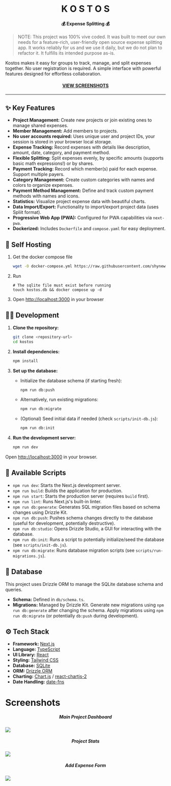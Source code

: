 <h1 align="center">K O S T O S</h1>

<h4 align="center">💰 Expense Splitting 💰</h4>

> NOTE: This project was 100% vive coded. It was built to meet our own needs for a feature-rich, user-friendly open source expense splitting app. It works reliably for us and we use it daily, but we do not plan to refactor it. It fulfills its intended purpose as-is.

Kostos makes it easy for groups to track, manage, and split expenses together. No user registration is required. A simple interface with powerful features designed for effortless collaboration.

<h4 align="center"><a href="#screenshots">VIEW SCREENSHOTS</a></h4>

---

## ✨ Key Features

- **Project Management:** Create new projects or join existing ones to manage shared expenses.
- **Member Management:** Add members to projects.
- **No user accounts required:** Uses unique user and project IDs, your session is stored in your browser local storage.
- **Expense Tracking:** Record expenses with details like description, amount, date, category, and payment method.
- **Flexible Splitting:** Split expenses evenly, by specific amounts (supports basic math expressions!) or by shares.
- **Payment Tracking:** Record which member(s) paid for each expense. Support multiple payers.
- **Category Management:** Create custom categories with names and colors to organize expenses.
- **Payment Method Management:** Define and track custom payment methods with names and icons.
- **Statistics:** Visualize project expense data with beautiful charts.
- **Data Import/Export:** Functionality to import/export project data (uses Spliit format).
- **Progressive Web App (PWA):** Configured for PWA capabilities via `next-pwa`.
- **Dockerized:** Includes `Dockerfile` and `compose.yaml` for easy deployment.

## 🚀 Self Hosting

1. Get the docker compose file

   ```bash
   wget -O docker-compose.yml https://raw.githubusercontent.com/shynewt/kostos/refs/heads/main/compose.yaml
   ```

2. Run

   ```
   # The sqlite file must exist before running
   touch kostos.db && docker compose up -d
   ```

3. Open [http://localhost:3000](http://localhost:3000) in your browser

## 🧑‍💻 Development

1. **Clone the repository:**

   ```bash
   git clone <repository-url>
   cd kostos
   ```

2. **Install dependencies:**

   ```bash
   npm install
   ```

3. **Set up the database:**

   - Initialize the database schema (if starting fresh):

     ```bash
     npm run db:push
     ```

   - Alternatively, run existing migrations:

     ```bash
     npm run db:migrate
     ```

   - (Optional) Seed initial data if needed (check `scripts/init-db.js`):

     ```bash
     npm run db:init
     ```

4. **Run the development server:**

   ```bash
   npm run dev
   ```

Open [http://localhost:3000](http://localhost:3000) in your browser.

## 📜 Available Scripts

- `npm run dev`: Starts the Next.js development server.
- `npm run build`: Builds the application for production.
- `npm run start`: Starts the production server (requires `build` first).
- `npm run lint`: Runs Next.js's built-in linter.
- `npm run db:generate`: Generates SQL migration files based on schema changes using Drizzle Kit.
- `npm run db:push`: Pushes schema changes directly to the database (useful for development, potentially destructive).
- `npm run db:studio`: Opens Drizzle Studio, a GUI for interacting with the database.
- `npm run db:init`: Runs a script to potentially initialize/seed the database (see `scripts/init-db.js`).
- `npm run db:migrate`: Runs database migration scripts (see `scripts/run-migrations.js`).

## 💾 Database

This project uses Drizzle ORM to manage the SQLite database schema and queries.

- **Schema:** Defined in `db/schema.ts`.
- **Migrations:** Managed by Drizzle Kit. Generate new migrations using `npm run db:generate` after changing the schema. Apply migrations using `npm run db:migrate` (or potentially `db:push` during development).

## ⚙️ Tech Stack

- **Framework:** [Next.js](https://nextjs.org/)
- **Language:** [TypeScript](https://www.typescriptlang.org/)
- **UI Library:** [React](https://reactjs.org/)
- **Styling:** [Tailwind CSS](https://tailwindcss.com/)
- **Database:** [SQLite](https://www.sqlite.org/index.html)
- **ORM:** [Drizzle ORM](https://orm.drizzle.team/)
- **Charting:** [Chart.js](https://www.chartjs.org/) / [react-chartjs-2](https://react-chartjs-2.js.org/)
- **Date Handling:** [date-fns](https://date-fns.org/)

# Screenshots

<h5 align="center">Main Project Dashboard</h5>
<img src="misc/screenshot_1.png" align="center" />

<h5 align="center">Project Stats</h5>
<img src="misc/screenshot_2.png" align="center" />

<h5 align="center">Add Expense Form</h5>
<img src="misc/screenshot_3.png" align="center" />
